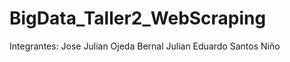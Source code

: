 # BigData_Taller2_WebScraping

Integrantes: Jose Julian Ojeda Bernal 
             Julian Eduardo Santos Niño
